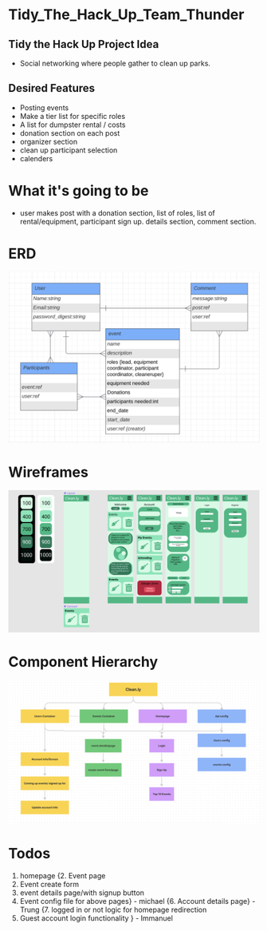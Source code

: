 # Tidy_The_Hack_Up_Team_Thunder

## Tidy the Hack Up Project Idea

- Social networking where people gather to clean up parks.

## Desired Features

- Posting events
- Make a tier list for specific roles
- A list for dumpster rental / costs
- donation section on each post
- organizer section
- clean up participant selection
- calenders

# What it's going to be

- user makes post with a donation section, list of roles, list of rental/equipment, participant sign up. details section, comment section.

# ERD

![](./readme_assets/erd.png)

# Wireframes

![](./readme_assets/wireframes.png)

# Component Hierarchy

![](./readme_assets/components.png)

# Todos

1. homepage
   {2. Event page
2. Event create form
3. event details page/with signup button
4. Event config file for above pages} - michael
   {6. Account details page} - Trung
   {7. logged in or not logic for homepage redirection
5. Guest account login functionality } - Immanuel
